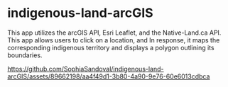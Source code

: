 # indigenous-land-arcGIS

This app utilizes the arcGIS API, Esri Leaflet, and the Native-Land.ca API. This app allows users to click on a location, and In response, it maps the corresponding indigenous territory and displays a polygon outlining its boundaries.

https://github.com/SophiaSandoval/indigenous-land-arcGIS/assets/89662198/aa4f49d1-3b80-4a90-9e76-60e6013cdbca
